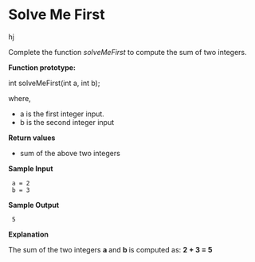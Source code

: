 # Solve Me First

hj
<p>Complete the function <em>solveMeFirst</em> to compute the sum of two integers.</p>
<p><strong>Function prototype:</strong></p>
<p>int solveMeFirst(int a, int b);</p>
<p>where,</p>
<ul>
 <li>a is the first integer input.</li>
 <li>b is the second integer input</li>
</ul>
<p><strong>Return values</strong></p>
<ul>
 <li> sum of the above two integers</li>
</ul>
<p><strong>Sample Input</strong></p>
<pre><code> a = 2
 b = 3
</code></pre>
<p><strong>Sample Output</strong></p>
<pre><code> 5
</code></pre>
<p><strong>Explanation</strong></p>
<p>The sum of the two integers <strong> a </strong> and <strong> b </strong> is computed as:  <strong> 2 + 3 = 5 </strong></p>
